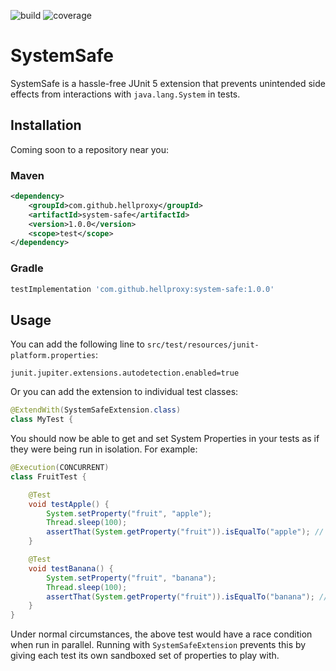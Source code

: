 ![build](https://github.com/2four/system-safe/actions/workflows/gradle.yml/badge.svg)
![coverage](https://img.shields.io/codecov/c/github/2four/system-safe?token=JUMAE6HREY)


# SystemSafe

SystemSafe is a hassle-free JUnit 5 extension that prevents unintended side effects from interactions with
`java.lang.System` in tests.

## Installation

Coming soon to a repository near you:

### Maven
```xml
<dependency>
    <groupId>com.github.hellproxy</groupId>
    <artifactId>system-safe</artifactId>
    <version>1.0.0</version>
    <scope>test</scope>
</dependency>
```

### Gradle
```groovy
testImplementation 'com.github.hellproxy:system-safe:1.0.0'
```

## Usage

You can add the following line to `src/test/resources/junit-platform.properties`:

```properties
junit.jupiter.extensions.autodetection.enabled=true
```

Or you can add the extension to individual test classes:

```java
@ExtendWith(SystemSafeExtension.class)
class MyTest {
```

You should now be able to get and set System Properties in your tests as if they were being run in isolation. For 
example:

```java
@Execution(CONCURRENT)
class FruitTest {

    @Test
    void testApple() {
        System.setProperty("fruit", "apple");
        Thread.sleep(100);
        assertThat(System.getProperty("fruit")).isEqualTo("apple"); // will sometimes be "banana" (bad!)
    }

    @Test
    void testBanana() {
        System.setProperty("fruit", "banana");
        Thread.sleep(100);
        assertThat(System.getProperty("fruit")).isEqualTo("banana"); // will sometimes be "apple" (also bad!)
    }
}
```

Under normal circumstances, the above test would have a race condition when run in parallel. Running with
`SystemSafeExtension` prevents this by giving each test its own sandboxed set of properties to play with.
